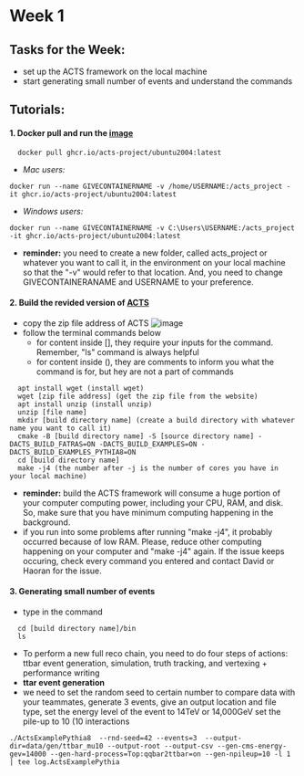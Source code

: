 # Week 1

## Tasks for the Week:

- set up the ACTS framework on the local machine
- start generating small number of events and understand the commands

## Tutorials:

#### 1. Docker pull and run the [image](https://github.com/acts-project/machines/pkgs/container/ubuntu2004)
```terminal
  docker pull ghcr.io/acts-project/ubuntu2004:latest
```
  - _Mac users:_ 
```terminal
docker run --name GIVECONTAINERNAME -v /home/USERNAME:/acts_project -it ghcr.io/acts-project/ubuntu2004:latest
```
  - _Windows users:_ 
```terminal 
docker run --name GIVECONTAINERNAME -v C:\Users\USERNAME:/acts_project -it ghcr.io/acts-project/ubuntu2004:latest
```

  - **reminder:** 
  you need to create a new folder, called acts_project or whatever you want to call it, 
  in the environment on your local machine so that the "-v" would refer to that location. 
  And, you need to change GIVECONTAINERANAME and USERNAME to your preference.

#### 2. Build the revided version of [ACTS](https://github.com/hrzhao76/acts/tree/Add_Truth_and_Reco_Writer)
  - copy the zip file address of ACTS
  ![image](https://user-images.githubusercontent.com/72419337/125178587-71c74f80-e19b-11eb-920b-8490a51c42c9.png)
  - follow the terminal commands below
    - for content inside [], they require your inputs for the command. Remember, "ls" command is always helpful
    - for content inside (), they are comments to inform you what the command is for, but hey are not a part of commands
```terminal
  apt install wget (install wget)
  wget [zip file address] (get the zip file from the website)
  apt install unzip (install unzip)
  unzip [file name] 
  mkdir [build directory name] (create a build directory with whatever name you want to call it)
  cmake -B [build directory name] -S [source directory name] -DACTS_BUILD_FATRAS=ON -DACTS_BUILD_EXAMPLES=ON -DACTS_BUILD_EXAMPLES_PYTHIA8=ON
  cd [build directory name]
  make -j4 (the number after -j is the number of cores you have in your local machine)
```
  - **reminder:** build the ACTS framework will consume a huge portion of your computer computing power, 
  including your CPU, RAM, and disk. So, make sure that you have minimum computing happening in the background.
  - if you run into some problems after running "make -j4", it probably occurred because of low RAM. Please, 
  reduce other computing happening on your computer and "make -j4" again. If the issue keeps occuring,
  check every command you entered and contact David or Haoran for the issue.
  
#### 3. Generating small number of events
  - type in the command
```terminal
  cd [build directory name]/bin
  ls
```
  - To perform a new full reco chain, you need to do four steps of actions: ttbar event generation, simulation,
   truth tracking, and vertexing + performance writing
  - **ttar event generation**
  - we need to set the random seed to certain number to compare data with your teammates, generate 
  3 events, give an output location and file type, set the energy level of the event to 14TeV or 14,000GeV
  set the pile-up to 10 (10 interactions 
```terminal
./ActsExamplePythia8  --rnd-seed=42 --events=3  --output-dir=data/gen/ttbar_mu10 --output-root --output-csv --gen-cms-energy-gev=14000 --gen-hard-process=Top:qqbar2ttbar=on --gen-npileup=10 -l 1 | tee log.ActsExamplePythia
```
  
